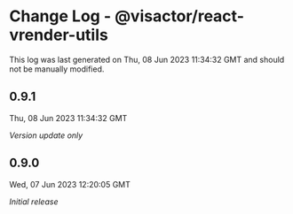 # Change Log - @visactor/react-vrender-utils

This log was last generated on Thu, 08 Jun 2023 11:34:32 GMT and should not be manually modified.

## 0.9.1
Thu, 08 Jun 2023 11:34:32 GMT

_Version update only_

## 0.9.0
Wed, 07 Jun 2023 12:20:05 GMT

_Initial release_

